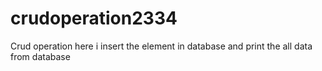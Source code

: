 # crudoperation2334
Crud operation here i insert the element in database and print the all data from database
